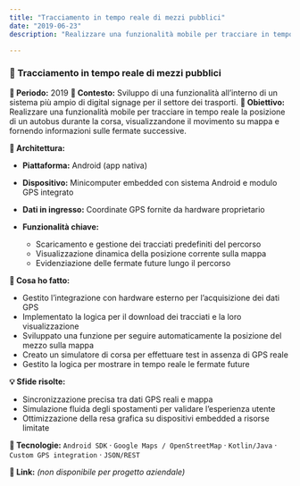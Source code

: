```yaml
---
title: "Tracciamento in tempo reale di mezzi pubblici"
date: "2019-06-23"
description: "Realizzare una funzionalità mobile per tracciare in tempo reale la posizione di un autobus durante la corsa, visualizzandone il movimento su mappa e fornendo informazioni sulle fermate successive."

---
```


### 🚌 Tracciamento in tempo reale di mezzi pubblici

**📆 Periodo:** 2019
**🏢 Contesto:** Sviluppo di una funzionalità all’interno di un sistema più ampio di digital signage per il settore dei trasporti.
**🎯 Obiettivo:**
Realizzare una funzionalità mobile per tracciare in tempo reale la posizione di un autobus durante la corsa, visualizzandone il movimento su mappa e fornendo informazioni sulle fermate successive.

**🧱 Architettura:**

* **Piattaforma:** Android (app nativa)
* **Dispositivo:** Minicomputer embedded con sistema Android e modulo GPS integrato
* **Dati in ingresso:** Coordinate GPS fornite da hardware proprietario
* **Funzionalità chiave:**

  * Scaricamento e gestione dei tracciati predefiniti del percorso
  * Visualizzazione dinamica della posizione corrente sulla mappa
  * Evidenziazione delle fermate future lungo il percorso

**🚀 Cosa ho fatto:**

* Gestito l’integrazione con hardware esterno per l’acquisizione dei dati GPS
* Implementato la logica per il download dei tracciati e la loro visualizzazione
* Sviluppato una funzione per seguire automaticamente la posizione del mezzo sulla mappa
* Creato un simulatore di corsa per effettuare test in assenza di GPS reale
* Gestito la logica per mostrare in tempo reale le fermate future

**💡 Sfide risolte:**

* Sincronizzazione precisa tra dati GPS reali e mappa
* Simulazione fluida degli spostamenti per validare l’esperienza utente
* Ottimizzazione della resa grafica su dispositivi embedded a risorse limitate

**🧰 Tecnologie:**
`Android SDK` · `Google Maps / OpenStreetMap` · `Kotlin/Java` · `Custom GPS integration` · `JSON/REST`

**📎 Link:** *(non disponibile per progetto aziendale)*
